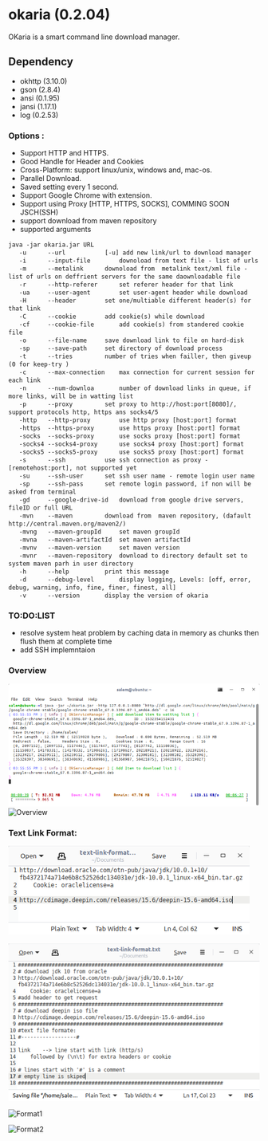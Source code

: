 # okaria  (0.2.04)

OKaria is a smart command line download manager.


## Dependency
 - okhttp (3.10.0)
 - gson (2.8.4)
 - ansi (0.1.95)
 - jansi (1.17.1)
 - log (0.2.53)

### Options :
 - Support HTTP and HTTPS.
 - Good Handle for Header and Cookies
 - Cross-Platform: support linux/unix, windows and, mac-os.
 - Parallel Download.
 - Saved setting every 1 second.
 - Support Google Chrome with extension.
 - Support using Proxy [HTTP, HTTPS, SOCKS], COMMING SOON JSCH(SSH)
 - support download from maven repository
 - supported arguments
 
 ```
 java -jar okaria.jar URL
	-u		--url			[-u] add new link/url to download manager 
	-i		--input-file		downoload from text file - list of urls
	-m		--metalink		downoload from  metalink text/xml file - list of urls on deffrient servers for the same daownloadable file
	-r		--http-referer		set referer header for that link
	-ua		--user-agent		set user-agent header while download
	-H		--header		set one/multiable different header(s) for that link
	-C		--cookie		add cookie(s) while download
	-cf		--cookie-file		add cookie(s) from standered cookie file
	-o		--file-name		save download link to file on hard-disk
	-sp		--save-path		set directory of download process
	-t		--tries			number of tries when failler, then giveup (0 for keep-try )
	-c		--max-connection	max connection for current session for each link
	-n		--num-downloa		number of download links in queue, if more links, will be in watting list
	-p		--proxy			set proxy to http://host:port[8080]/, support protocols http, https ans socks4/5
	-http	--http-proxy		use http proxy [host:port] format
	-https	--https-proxy		use https proxy [host:port] format
	-socks	--socks-proxy		use socks proxy [host:port] format
	-socks4	--socks4-proxy		use socks4 proxy [host:port] format
	-socks5	--socks5-proxy		use socks5 proxy [host:port] format
	-s		--ssh			use ssh connection as proxy - [remotehost:port], not supported yet
	-su		--ssh-user		set ssh user name - remote login user name
	-sp		--ssh-pass		set remote login password, if non will be asked from terminal
	-gd		--google-drive-id	download from google drive servers, fileID or full URL
	-mvn	--maven			download from  maven repository, (dafault http://central.maven.org/maven2/)
	-mvng	--maven-groupId		set maven groupId
	-mvna	--maven-artifactId	set maven artifactId
	-mvnv	--maven-version		set maven version
	-mvnr	--maven-repository	download to directory default set to system maven parh in user directory
	-h		--help			print this message
	-d		--debug-level		display logging, Levels: [off, error, debug, warning, info, fine, finer, finest, all]
	-v		--version		display the version of okaria
 ```

### TO:DO:LIST

 - resolve system heat problem by caching data in memory as chunks then flush them at complete time
 - add SSH implemntaion

### Overview

![Overview](img/overview.png)
![Overview](https://github.com/salemebo/okaria/blob/master/img/overview.png)

### Text Link Format: 
![Format1](img/text-format01.png)

![Format2](img/text-format02.png)

![Format1](https://github.com/salemebo/okaria/blob/master/img/text-format01.png)

![Format2](https://github.com/salemebo/okaria/blob/master/img/text-format02.png)


